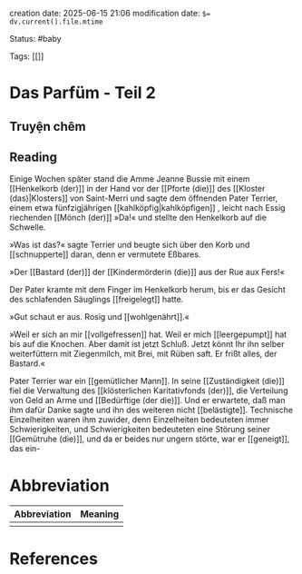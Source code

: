 creation date: 2025-06-15 21:06
modification date: `$= dv.current().file.mtime`

Status: #baby 

Tags: [[]]

# Das Parfüm - Teil 2

## Truyện chêm

## Reading

Einige Wochen später stand die Amme Jeanne Bussie mit einem [[Henkelkorb (der)]] in der Hand vor der [[Pforte (die)]] des [[Kloster (das)|Klosters]]  von Saint-Merri und sagte dem öffnenden Pater Terrier, einem etwa fünfzigjährigen [[kahlköpfig|kahlköpfigen]] , leicht nach Essig riechenden [[Mönch (der)]] »Da!« und stellte den Henkelkorb auf die Schwelle.

»Was ist das?« sagte Terrier und beugte sich über den Korb und [[schnupperte]] daran, denn er vermutete Eßbares.

»Der [[Bastard (der)]] der [[Kindermörderin (die)]] aus der Rue aux Fers!«

Der Pater kramte mit dem Finger im Henkelkorb herum, bis er das Gesicht des schlafenden Säuglings [[freigelegt]] hatte.

»Gut schaut er aus. Rosig und [[wohlgenährt]].«

»Weil er sich an mir [[vollgefressen]] hat. Weil er mich [[leergepumpt]] hat bis auf die Knochen. Aber damit ist jetzt Schluß. Jetzt könnt Ihr ihn selber weiterfüttern mit Ziegenmilch, mit Brei, mit Rüben saft. Er frißt alles, der Bastard.«

Pater Terrier war ein [[gemütlicher Mann]]. In seine [[Zuständigkeit (die)]] fiel die Verwaltung des [[klösterlichen Karitativfonds (der)]], die Verteilung von Geld an Arme und [[Bedürftige (der die)]]. Und er erwartete, daß man ihm dafür Danke sagte und ihn des weiteren nicht [[belästigte]]. Technische Einzelheiten waren ihm zuwider, denn Einzelheiten bedeuteten immer Schwierigkeiten, und Schwierigkeiten bedeuteten eine Störung seiner [[Gemütruhe (die)]], und da er beides nur ungern störte, war er [[geneigt]], das ein-













# Abbreviation

| Abbreviation | Meaning |
| ------------ | ------- |
|              |         |


# References